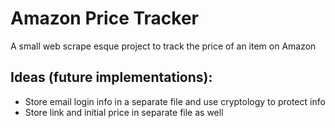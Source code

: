 # Amazon Price Tracker
A small web scrape esque project to track the price of an item on Amazon

## Ideas (future implementations):
- Store email login info in a separate file and use cryptology to protect info
- Store link and initial price in separate file as well